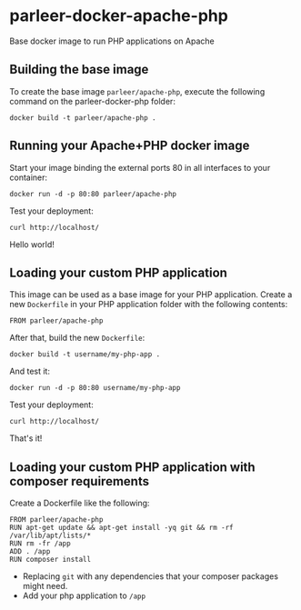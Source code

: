parleer-docker-apache-php
================

Base docker image to run PHP applications on Apache


Building the base image
-----------------------

To create the base image `parleer/apache-php`, execute the following command on the parleer-docker-php folder:

    docker build -t parleer/apache-php .


Running your Apache+PHP docker image
------------------------------------

Start your image binding the external ports 80 in all interfaces to your container:

    docker run -d -p 80:80 parleer/apache-php

Test your deployment:

    curl http://localhost/

Hello world!


Loading your custom PHP application
-----------------------------------

This image can be used as a base image for your PHP application. Create a new `Dockerfile` in your 
PHP application folder with the following contents:

    FROM parleer/apache-php

After that, build the new `Dockerfile`:

    docker build -t username/my-php-app .

And test it:

    docker run -d -p 80:80 username/my-php-app

Test your deployment:

    curl http://localhost/

That's it!


Loading your custom PHP application with composer requirements
--------------------------------------------------------------

Create a Dockerfile like the following:

    FROM parleer/apache-php
    RUN apt-get update && apt-get install -yq git && rm -rf /var/lib/apt/lists/*
    RUN rm -fr /app
    ADD . /app
    RUN composer install

- Replacing `git` with any dependencies that your composer packages might need.
- Add your php application to `/app`


